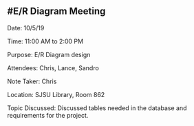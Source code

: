 #E/R Diagram Meeting
------
Date: 10/5/19

Time: 11:00 AM to 2:00 PM

Purpose: E/R Diagram design

Attendees: Chris, Lance, Sandro

Note Taker: Chris

Location: SJSU Library, Room 862

Topic Discussed: Discussed tables needed in the database and requirements for the project.
